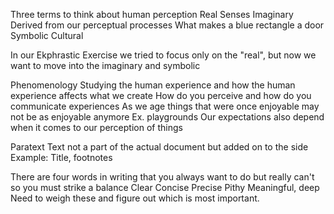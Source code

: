 Three terms to think about human perception
	Real
		Senses
	Imaginary
		Derived from our perceptual processes 
		What makes a blue rectangle a door
	Symbolic
		Cultural

In our Ekphrastic Exercise we tried to focus only on the "real", but now we want to move into the imaginary and symbolic

Phenomenology
	Studying the human experience and how the human experience affects what we create
	How do you perceive and how do you communicate experiences
	As we age things that were once enjoyable may not be as enjoyable anymore
		Ex. playgrounds
	Our expectations also depend when it comes to our perception of things

Paratext
	Text not a part of the actual document but added on to the side
	Example: Title, footnotes

There are four words in writing that you always want to do but really can't so you must strike a balance
	Clear
	Concise
	Precise
	Pithy
		Meaningful, deep
Need to weigh these and figure out which is most important.

